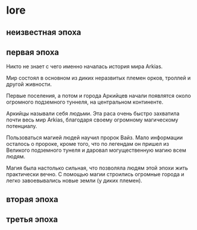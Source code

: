 # lore

## неизвестная эпоха

## первая эпоха

Никто не знает с чего именно началась история мира Arkias. 

Мир состоял в основном из диких неразвитых племен орков, троллей и другой живности.

Первые поселения, а потом и города Аркийцев начали появлятся около огромного подземного туннеля, на центральном континенте.

Аркийцы называли себя людьми. Эта раса очень быстро захватила почти весь мир Arkias, благодаря своему огромному магическому потенциалу.

Пользоваться магией людей научил пророк Вайз. Мало информации осталось о пророке, кроме того, что по легендам он пришел из Великого подземного тунеля и даровал могущественную магию всем людям.

Магия была настолько сильная, что позволяла людям этой эпохи жить практически вечно. С помощью магии строились огромные города и легко завоевывались новые земли (у диких племен).

## вторая эпоха


## третья эпоха